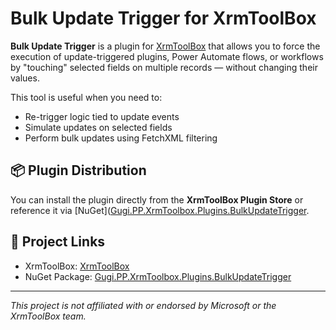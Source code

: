 # Bulk Update Trigger for XrmToolBox

**Bulk Update Trigger** is a plugin for [XrmToolBox](https://www.xrmtoolbox.com) that allows you to force the execution of update-triggered plugins, Power Automate flows, or workflows by "touching" selected fields on multiple records — without changing their values.

This tool is useful when you need to:
- Re-trigger logic tied to update events
- Simulate updates on selected fields
- Perform bulk updates using FetchXML filtering


## 📦 Plugin Distribution

You can install the plugin directly from the **XrmToolBox Plugin Store** or reference it via [NuGet]([Gugi.PP.XrmToolbox.Plugins.BulkUpdateTrigger](https://www.nuget.org/packages/Gugi.PP.XrmToolbox.Plugins.BulkUpdateTrigger).


## 🔗 Project Links

- XrmToolBox: [XrmToolBox](https://www.xrmtoolbox.com)
- NuGet Package: [Gugi.PP.XrmToolbox.Plugins.BulkUpdateTrigger](https://www.nuget.org/packages/Gugi.PP.XrmToolbox.Plugins.BulkUpdateTrigger)


---

*This project is not affiliated with or endorsed by Microsoft or the XrmToolBox team.*
